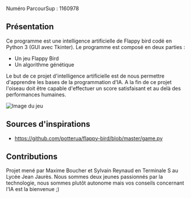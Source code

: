 Numéro ParcourSup : 1160978

## Présentation

Ce programme est une intelligence artificielle de Flappy bird codé en Python 3 (GUI avec Tkinter).
Le programme est composé en deux parties :
- Un jeu Flappy Bird
- Un algorithme génétique

Le but de ce projet d'intelligence artificielle est de nous permettre d'apprendre les bases de la programmation d'IA.
A la fin de ce projet l'oiseau doit être capable d'effectuer un score satisfaisant et au delà des performances humaines.


![Image du jeu](https://gitlab.com/Napolitain/genetic-flappy-bird/raw/master/img/presentation.png)

## Sources d'inspirations
- https://github.com/potterua/flappy-bird/blob/master/game.py

## Contributions
Projet mené par Maxime Boucher et Sylvain Reynaud en Terminale S au Lycée Jean Jaurès.
Nous sommes deux jeunes passionnés par la technologie, nous sommes plutôt autonome mais vos conseils concernant l'IA est la bienvenue ;)
